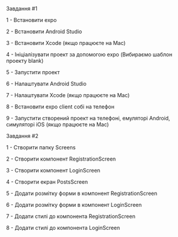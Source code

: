Завдання #1

1 - Встановити expo

2 - Встановити Android Studio

3 - Встановити Xcode (якщо працюєте на Mac)

4 - Ініціалізувати проект за допомогою expo (Вибираємо шаблон проекту blank)

5 - Запустити проект

6 - Налаштувати Android Studio

7 - Налаштувати Xcode (якщо працюєте на Mac)

8 - Встановити expo client собі на телефон

9 - Запустити створений проект на телефоні, емуляторі Android, симуляторі iOS (якщо працюєте на Mac)

Завдання #2

1 - Створити папку Screens

2 - Створити компонент RegistrationScreen

3 - Створити компонент LoginScreen

4 - Створити екран PostsScreen

5 - Додати розмітку форми в компонент RegistrationScreen

6 - Додати розмітку форми в компонент LoginScreen

7 - Додати стилі до компонента RegistrationScreen

8 - Додати стилі до компонента LoginScreen
